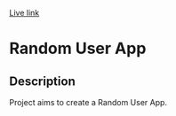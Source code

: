 
[Live link](https://nilpeep-random-user-app.netlify.app/)

# Random User App

## Description

Project aims to create a Random User App.

